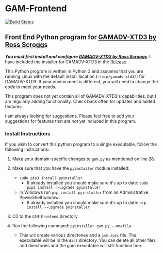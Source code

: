 # GAM-Frontend

[![Build Status](https://travis-ci.com/strohmy86/GAM-Frontend.svg?branch=master)](https://travis-ci.com/strohmy86/GAM-Frontend)

## Front End Python program for [GAMADV-XTD3 by Ross Scroggs](https://github.com/taers232c/GAMADV-XTD3 "GAMADV-XTD3 by Ross Scroggs")

**_You must first install and configure [GAMADV-XTD3 by Ross Scroggs](https://github.com/taers232c/GAMADV-XTD3 "GAMADV-XTD3 by Ross Scroggs")_**. I have included the installer for GAMADV-XTD3 in the [Release](https://github.com/strohmy86/GAM/releases "Releases").

This Python program is written in Python 3 and assumes that you are running Linux with the default install location (`~/bin/gamadv-xtd3/`) for GAMADV-XTD3. If your environment is different, you will need to change the code to meet your needs.

This program does not yet contain all of GAMADV-XTD3's capabilities, but I am regularly adding functionality. Check back often for updates and added features.

I am always looking for suggestions. Please feel free to add your suggestions for features that are not yet included in this program.

### Install Instructions

If you wish to convert this python program to a single executable, follow the following instructions:

1. Make your domain-specific changes to `gam.py` as mentioned on line 28.
2. Make sure that you have the `pyinstaller` module installed:
    * `sudo pip3 install pyinstaller`
      * If already installed you should make sure it's up to date: `sudo pip3 install --upgrade pyinstaller`
    * In Windows run `pip install pyinstaller` from an Administrative PowerShell window.
        * If already installed you should make sure it's up to date: `pip install --upgrade pyinstaller`

3. CD to the `GAM-Frontend` directory
4. Run the following command: `pyinstaller gam.py --onefile`
    * This will create various directories and a `gam.spec` file. The executable will be in the `dist` directory. You can delete all other files and directories and the gam executable will still function fine.
